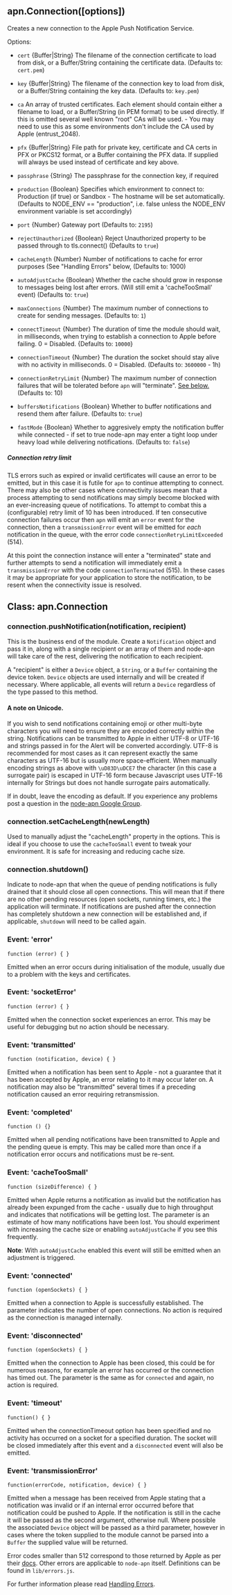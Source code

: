 ## apn.Connection([options])

Creates a new connection to the Apple Push Notification Service.

Options:

 - `cert` {Buffer|String} The filename of the connection certificate to load from disk, or a Buffer/String containing the certificate data. (Defaults to: `cert.pem`)

 - `key` {Buffer|String} The filename of the connection key to load from disk, or a Buffer/String containing the key data. (Defaults to: `key.pem`)

 - `ca` An array of trusted certificates. Each element should contain either a filename to load, or a Buffer/String (in PEM format) to be used directly. If this is omitted several well known "root" CAs will be used. - You may need to use this as some environments don't include the CA used by Apple (entrust_2048).

 - `pfx` {Buffer|String} File path for private key, certificate and CA certs in PFX or PKCS12 format, or a Buffer containing the PFX data. If supplied will always be used instead of certificate and key above.

 - `passphrase` {String} The passphrase for the connection key, if required

 - `production` {Boolean} Specifies which environment to connect to: Production (if true) or Sandbox - The hostname will be set automatically. (Defaults to NODE_ENV == "production", i.e. false unless the NODE_ENV environment variable is set accordingly)

 - `port` {Number} Gateway port (Defaults to: `2195`)

 - `rejectUnauthorized` {Boolean} Reject Unauthorized property to be passed through to tls.connect() (Defaults to `true`)

 - `cacheLength` {Number} Number of notifications to cache for error purposes (See "Handling Errors" below, (Defaults to: 1000)

 - `autoAdjustCache` {Boolean} Whether the cache should grow in response to messages being lost after errors. (Will still emit a 'cacheTooSmall' event) (Defaults to: `true`)

 - `maxConnections` {Number} The maximum number of connections to create for sending messages. (Defaults to: `1`)

 - `connectTimeout` {Number} The duration of time the module should wait, in milliseconds, when trying to establish a connection to Apple before failing. 0 = Disabled. {Defaults to: `10000`}

 - `connectionTimeout` {Number} The duration the socket should stay alive with no activity in milliseconds. 0 = Disabled. (Defaults to: `3600000` - 1h)

 - `connectionRetryLimit` {Number} The maximum number of connection failures that will be tolerated before `apn` will "terminate". [See below.](#connection-retry-limit) (Defaults to: 10)

 - `buffersNotifications` {Boolean} Whether to buffer notifications and resend them after failure. (Defaults to: `true`)

 - `fastMode` {Boolean} Whether to aggresively empty the notification buffer while connected - if set to true node-apn may enter a tight loop under heavy load while delivering notifications. (Defaults to: `false`)

##### Connection retry limit
TLS errors such as expired or invalid certificates will cause an error to be emitted, but in this case it is futile for `apn` to continue attempting to connect. There may also be other cases where connectivity issues mean that a process attempting to send notifications may simply become blocked with an ever-increasing queue of notifications. To attempt to combat this a (configurable) retry limit of 10 has been introduced. If ten consecutive connection failures occur then `apn` will emit an `error` event for the connection, then a `transmissionError` event will be emitted for *each* notification in the queue, with the error code `connectionRetryLimitExceeded` (514).

At this point the connection instance will enter a "terminated" state and further attempts to send a notification will immediately emit a `transmissionError` with the code `connectionTerminated` (515). In these cases it may be appropriate for your application to store the notification, to be resent when the connectivity issue is resolved.

## Class: apn.Connection

### connection.pushNotification(notification, recipient)

This is the business end of the module. Create a `Notification` object and pass it in, along with a single recipient or an array of them and node-apn will take care of the rest, delivering the notification to each recipient.

A "recipient" is either a `Device` object, a `String`, or a `Buffer` containing the device token. `Device` objects are used internally and will be created if necessary. Where applicable, all events will return a `Device` regardless of the type passed to this method.

#### A note on Unicode.

If you wish to send notifications containing emoji or other multi-byte characters you will need to ensure they are encoded correctly within the string. Notifications can be transmitted to Apple in either UTF-8 or UTF-16 and strings passed in for the Alert will be converted accordingly. UTF-8 is recommended for most cases as it can represent exactly the same characters as UTF-16 but is usually more space-efficient. When manually encoding strings as above with `\uD83D\uDCE7` the character (in this case a surrogate pair) is escaped in UTF-16 form because Javascript uses UTF-16 internally for Strings but does not handle surrogate pairs automatically.

If in doubt, leave the encoding as default. If you experience any problems post a question in the [node-apn Google Group][googlegroup].

### connection.setCacheLength(newLength)

Used to manually adjust the "cacheLength" property in the options. This is ideal if you choose to use the `cacheTooSmall` event to tweak your environment. It is safe for increasing and reducing cache size.

### connection.shutdown()

Indicate to node-apn that when the queue of pending notifications is fully drained that it should close all open connections. This will mean that if there are no other pending resources (open sockets, running timers, etc.) the application will terminate. If notifications are pushed after the connection has completely shutdown a new connection will be established and, if applicable, `shutdown` will need to be called again.

### Event: 'error'

`function (error) { }`

Emitted when an error occurs during initialisation of the module, usually due to a problem with the keys and certificates.

### Event: 'socketError'

`function (error) { }`

Emitted when the connection socket experiences an error. This may be useful for debugging but no action should be necessary.

### Event: 'transmitted'

`function (notification, device) { }`

Emitted when a notification has been sent to Apple - not a guarantee that it has been accepted by Apple, an error relating to it may occur later on. A notification may also be "transmitted" several times if a preceding notification caused an error requiring retransmission.

### Event: 'completed'

`function () {}`

Emitted when all pending notifications have been transmitted to Apple and the pending queue is empty. This may be called more than once if a notification error occurs and notifications must be re-sent.

### Event: 'cacheTooSmall'

`function (sizeDifference) { }`

Emitted when Apple returns a notification as invalid but the notification has already been expunged from the cache - usually due to high throughput and indicates that notifications will be getting lost. The parameter is an estimate of how many notifications have been lost. You should experiment with increasing the cache size or enabling ```autoAdjustCache``` if you see this frequently.

**Note**: With ```autoAdjustCache``` enabled this event will still be emitted when an adjustment is triggered.

### Event: 'connected'

`function (openSockets) { }`

Emitted when a connection to Apple is successfully established. The parameter indicates the number of open connections. No action is required as the connection is managed internally.

### Event: 'disconnected'

`function (openSockets) { }`

Emitted when the connection to Apple has been closed, this could be for numerous reasons, for example an error has occurred or the connection has timed out. The parameter is the same as for `connected` and again, no action is required.

### Event: 'timeout'

`function() { }`

Emitted when the connectionTimeout option has been specified and no activity has occurred on a socket for a specified duration. The socket will be closed immediately after this event and a `disconnected` event will also be emitted.

### Event: 'transmissionError'

`function(errorCode, notification, device) { }`

Emitted when a message has been received from Apple stating that a notification was invalid or if an internal error occurred before that notification could be pushed to Apple. If the notification is still in the cache it will be passed as the second argument, otherwise null. Where possible the associated `Device` object will be passed as a third parameter, however in cases where the token supplied to the module cannot be parsed into a `Buffer` the supplied value will be returned.

Error codes smaller than 512 correspond to those returned by Apple as per their [docs][errors]. Other errors are applicable to `node-apn` itself. Definitions can be found in `lib/errors.js`.

For further information please read [Handling Errors](Handling%20Errors.markdown).

[googlegroup]:https://groups.google.com/group/node-apn "node-apn Google Group"
[errors]:https://developer.apple.com/library/ios/#documentation/NetworkingInternet/Conceptual/RemoteNotificationsPG/Chapters/CommunicatingWIthAPS.html#//apple_ref/doc/uid/TP40008194-CH101-SW4 "The Binary Interface and Notification Formats"
